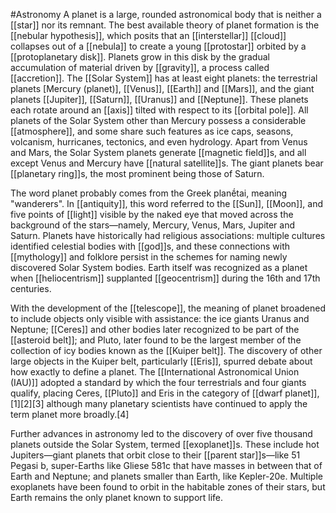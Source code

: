 #Astronomy 
A planet is a large, rounded astronomical body that is neither a [[star]] nor its remnant. The best available theory of planet formation is the [[nebular hypothesis]], which posits that an [[interstellar]] [[cloud]] collapses out of a [[nebula]] to create a young [[protostar]] orbited by a [[protoplanetary disk]]. Planets grow in this disk by the gradual accumulation of material driven by [[gravity]], a process called [[accretion]]. The [[Solar System]] has at least eight planets: the terrestrial planets [Mercury (planet)], [[Venus]], [[Earth]] and [[Mars]], and the giant planets [[Jupiter]], [[Saturn]], [[Uranus]] and [[Neptune]]. These planets each rotate around an [[axis]] tilted with respect to its [[orbital pole]]. All planets of the Solar System other than Mercury possess a considerable [[atmosphere]], and some share such features as ice caps, seasons, volcanism, hurricanes, tectonics, and even hydrology. Apart from Venus and Mars, the Solar System planets generate [[magnetic field]]s, and all except Venus and Mercury have [[natural satellite]]s. The giant planets bear [[planetary ring]]s, the most prominent being those of Saturn.

The word planet probably comes from the Greek planḗtai, meaning "wanderers". In [[antiquity]], this word referred to the [[Sun]], [[Moon]], and five points of [[light]] visible by the naked eye that moved across the background of the stars—namely, Mercury, Venus, Mars, Jupiter and Saturn. Planets have historically had religious associations: multiple cultures identified celestial bodies with [[god]]s, and these connections with [[mythology]] and folklore persist in the schemes for naming newly discovered Solar System bodies. Earth itself was recognized as a planet when [[heliocentrism]] supplanted [[geocentrism]] during the 16th and 17th centuries.

With the development of the [[telescope]], the meaning of planet broadened to include objects only visible with assistance: the ice giants Uranus and Neptune; [[Ceres]] and other bodies later recognized to be part of the [[asteroid belt]]; and Pluto, later found to be the largest member of the collection of icy bodies known as the [[Kuiper belt]]. The discovery of other large objects in the Kuiper belt, particularly [[Eris]], spurred debate about how exactly to define a planet. The [[International Astronomical Union (IAU)]] adopted a standard by which the four terrestrials and four giants qualify, placing Ceres, [[Pluto]] and Eris in the category of [[dwarf planet]],[1][2][3] although many planetary scientists have continued to apply the term planet more broadly.[4]

Further advances in astronomy led to the discovery of over five thousand planets outside the Solar System, termed [[exoplanet]]s. These include hot Jupiters—giant planets that orbit close to their [[parent star]]s—like 51 Pegasi b, super-Earths like Gliese 581c that have masses in between that of Earth and Neptune; and planets smaller than Earth, like Kepler-20e. Multiple exoplanets have been found to orbit in the habitable zones of their stars, but Earth remains the only planet known to support life.